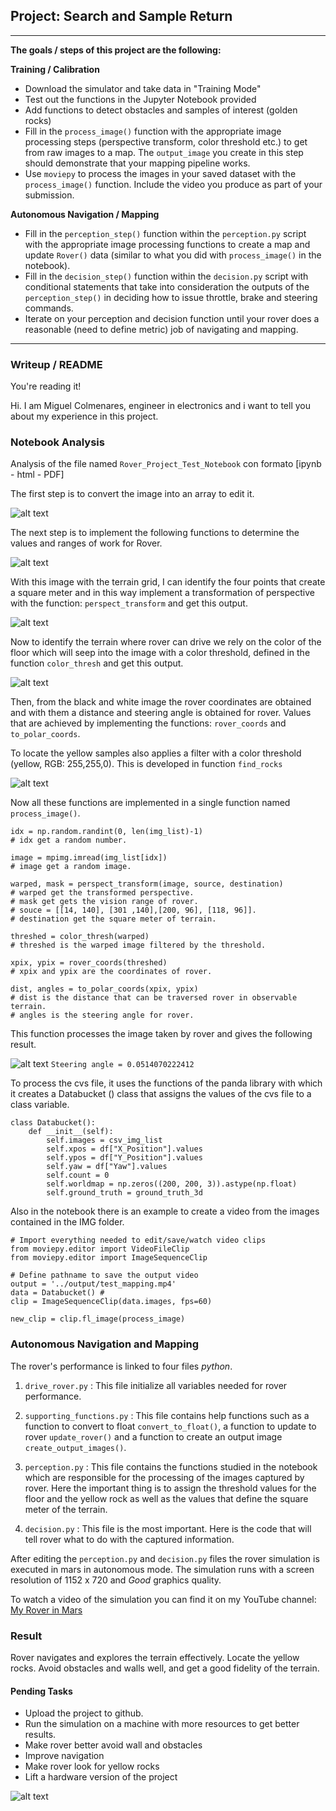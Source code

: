 ## Project: Search and Sample Return
---


**The goals / steps of this project are the following:**  

**Training / Calibration**  

* Download the simulator and take data in "Training Mode"
* Test out the functions in the Jupyter Notebook provided
* Add functions to detect obstacles and samples of interest (golden rocks)
* Fill in the `process_image()` function with the appropriate image processing steps (perspective transform, color threshold etc.) to get from raw images to a map.  The `output_image` you create in this step should demonstrate that your mapping pipeline works.
* Use `moviepy` to process the images in your saved dataset with the `process_image()` function.  Include the video you produce as part of your submission.

**Autonomous Navigation / Mapping**

* Fill in the `perception_step()` function within the `perception.py` script with the appropriate image processing functions to create a map and update `Rover()` data (similar to what you did with `process_image()` in the notebook).
* Fill in the `decision_step()` function within the `decision.py` script with conditional statements that take into consideration the outputs of the `perception_step()` in deciding how to issue throttle, brake and steering commands.
* Iterate on your perception and decision function until your rover does a reasonable (need to define metric) job of navigating and mapping.  

[//]: # (Image References)
[imgarray]: /home/ucho/Escritorio/Udacity/RoboND-Rover-Project-Miguel/test_notebook/imgnro5.png
[imggrid]: /home/ucho/Escritorio/Udacity/RoboND-Rover-Project-Miguel/test_notebook/imgcalibration.png
[imgperspective]: /home/ucho/Escritorio/Udacity/RoboND-Rover-Project-Miguel/test_notebook/imgperspective.png
[imgthreshold]: /home/ucho/Escritorio/Udacity/RoboND-Rover-Project-Miguel/test_notebook/imgthresholding.png
[imgsample]: /home/ucho/Escritorio/Udacity/RoboND-Rover-Project-Miguel/test_notebook/imgsample.png
[imgprocess]: /home/ucho/Escritorio/Udacity/RoboND-Rover-Project-Miguel/test_notebook/imgcoordinate.png
[continua]: /home/ucho/Escritorio/Udacity/RoboND-Rover-Project-Miguel/test_notebook/imgcontunua.png
[image2]: /home/ucho/Escritorio/Udacity/RoboND-Rover-Project-Miguel/calibration_images/example_grid1.jpg
[image3]: /home/ucho/Escritorio/Udacity/RoboND-Rover-Project-Miguel/calibration_images/example_rock1.jpg

---
### __Writeup / README__

You're reading it!

Hi. I am Miguel Colmenares, engineer in electronics and i want to tell you about my experience in this project.

### __Notebook Analysis__
Analysis of the file named `Rover_Project_Test_Notebook` con formato [ipynb - html - PDF]

The first step is to convert the image into an array to edit it.

![alt text][imgarray]

The next step is to implement the following functions to determine the values ​​and ranges of work for Rover.

![alt text][imggrid]

With this image with the terrain grid, I can identify the four points that create a square meter and in this way implement a transformation of perspective with the function: `perspect_transform` and get this output.

![alt text][imgperspective]

Now to identify the terrain where rover can drive we rely on the color of the floor which will seep into the image with a color threshold, defined in the function `color_thresh` and get this output.

![alt text][imgthreshold]

Then, from the black and white image the rover coordinates are obtained and with them a distance and steering angle is obtained for rover. Values ​​that are achieved by implementing the functions: `rover_coords` and `to_polar_coords`.

To locate the yellow samples also applies a filter with a color threshold (yellow, RGB: 255,255,0). This is developed in function `find_rocks`

![alt text][imgsample]

Now all these functions are implemented in a single function named `process_image()`.

```
idx = np.random.randint(0, len(img_list)-1)
# idx get a random number.

image = mpimg.imread(img_list[idx])
# image get a random image.

warped, mask = perspect_transform(image, source, destination)
# warped get the transformed perspective.
# mask get gets the vision range of rover.
# souce = [[14, 140], [301 ,140],[200, 96], [118, 96]].
# destination get the square meter of terrain.

threshed = color_thresh(warped)
# threshed is the warped image filtered by the threshold.

xpix, ypix = rover_coords(threshed)
# xpix and ypix are the coordinates of rover.

dist, angles = to_polar_coords(xpix, ypix)
# dist is the distance that can be traversed rover in observable terrain.
# angles is the steering angle for rover.

```

This function processes the image taken by rover and gives the following result.

![alt text][imgprocess]
`Steering angle = 0.0514070222412 `

To process the cvs file, it uses the functions of the panda library with which it creates a Databucket () class that assigns the values ​​of the cvs file to a class variable.

```
class Databucket():
    def __init__(self):
        self.images = csv_img_list  
        self.xpos = df["X_Position"].values
        self.ypos = df["Y_Position"].values
        self.yaw = df["Yaw"].values
        self.count = 0
        self.worldmap = np.zeros((200, 200, 3)).astype(np.float)
        self.ground_truth = ground_truth_3d
```

Also in the notebook there is an example to create a video from the images contained in the IMG folder.

```
# Import everything needed to edit/save/watch video clips
from moviepy.editor import VideoFileClip
from moviepy.editor import ImageSequenceClip

# Define pathname to save the output video
output = '../output/test_mapping.mp4'
data = Databucket() #
clip = ImageSequenceClip(data.images, fps=60)

new_clip = clip.fl_image(process_image)
```

### __Autonomous Navigation and Mapping__

The rover's performance is linked to four files *python*.

 1. `drive_rover.py` : This file initialize all variables needed for rover performance.

 2. `supporting_functions.py` : This file contains help functions such as a function to convert to float `convert_to_float()`, a function to update to rover `update_rover()` and a function to create an output image  `create_output_images()`.

 3. `perception.py` :  This file contains the functions studied in the notebook which are responsible for the processing of the images captured by rover. Here the important thing is to assign the threshold values for the floor and the yellow rock as well as the values that define the square meter of the terrain.

 4. `decision.py` : This file is the most important. Here is the code that will tell rover what to do with the captured information.

After editing the `perception.py` and `decision.py` files the rover simulation is executed in mars in autonomous mode. The simulation runs with a screen resolution of 1152 x 720 and *Good* graphics quality.

To watch a video of the simulation you can find it on my YouTube channel: [My Rover in Mars](https://www.youtube.com/watch?v=Z5XWu1cTNi8&t=226s)

### __Result__

Rover navigates and explores the terrain effectively. Locate the yellow rocks. Avoid obstacles and walls well, and get a good fidelity of the terrain.

#### Pending Tasks

* Upload the project to github.
* Run the simulation on a machine with more resources to get better results.
* Make rover better avoid wall and obstacles
* Improve navigation
* Make rover look for yellow rocks
* Lift a hardware version of the project

![alt text][continua]
